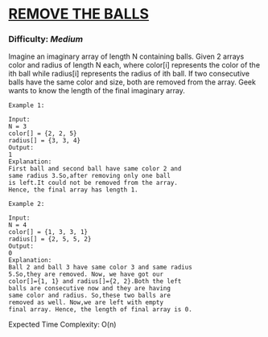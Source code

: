 # [REMOVE THE BALLS](https://practice.geeksforgeeks.org/problems/546ea68f97be7283a04ddcc8057e09b46a686471/1)

### Difficulty: ***Medium***

Imagine an imaginary array of length N containing balls. Given 2 arrays color and radius of length N each, where color[i] represents the color of the ith ball while radius[i] represents the radius of ith ball. If two consecutive balls have the same color and size, both are removed from the array. Geek wants to know the length of the final imaginary array.
```
Example 1:

Input:
N = 3
color[] = {2, 2, 5}
radius[] = {3, 3, 4}
Output: 
1
Explanation: 
First ball and second ball have same color 2 and 
same radius 3.So,after removing only one ball 
is left.It could not be removed from the array. 
Hence, the final array has length 1.
```
```
Example 2:

Input:
N = 4
color[] = {1, 3, 3, 1}
radius[] = {2, 5, 5, 2}
Output:
0
Explanation:
Ball 2 and ball 3 have same color 3 and same radius
5.So,they are removed. Now, we have got our
color[]={1, 1} and radius[]={2, 2}.Both the left
balls are consecutive now and they are having
same color and radius. So,these two balls are
removed as well. Now,we are left with empty
final array. Hence, the length of final array is 0.
```

Expected Time Complexity: O(n)
